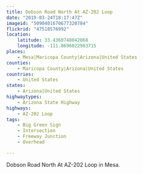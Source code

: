 ```yaml
---
title: Dobson Road North At AZ-202 Loop
date: "2019-03-24T18:17:47Z"
imageid: "5090401670677320784"
flickrid: "47518576992"
location:
    latitude: 33.4360748042068
    longitude: -111.8696022983715
places:
    - Mesa|Maricopa County|Arizona|United States
counties:
    - Maricopa County|Arizona|United States
countries:
    - United States
states:
    - Arizona|United States
highwaytypes:
    - Arizona State Highway
highways:
    - AZ-202 Loop
tags:
    - Big Green Sign
    - Intersection
    - Freeway Junction
    - Overhead

---
```

Dobson Road North At AZ-202 Loop in Mesa.